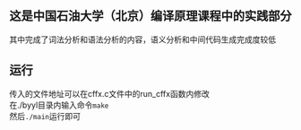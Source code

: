 ## 这是中国石油大学（北京）编译原理课程中的实践部分
其中完成了词法分析和语法分析的内容，语义分析和中间代码生成完成度较低
## 运行
传入的文件地址可以在cffx.c文件中的run_cffx函数内修改 \
在./byyl目录内输入命令`make` \
然后`./main`运行即可
